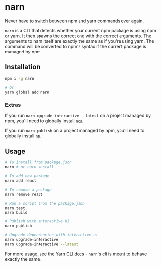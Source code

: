 # narn

Never have to switch between npm and yarn commands ever again.

`narn` is a CLI that detects whether your current npm package is using npm or yarn. It then spawns the correct one with the correct arguments. The arguments to narn itself are exactly the same as if you're using yarn. The command will be converted to npm's syntax if the current package is managed by npm.

## Installation

```sh
npm i -g narn

# Or
yarn global add narn
```

### Extras

If you run `narn upgrade-interactive --latest` on a project managed by npm, you'll need to globally install [`ncu`](https://github.com/tjunnone/npm-check-updates).

If you run `narn publish` on a project managed by npm, you'll need to globally install [`np`](https://github.com/sindresorhus/np).

## Usage

```sh
# To install from package.json
narn # or narn install

# To add new package
narn add react

# To remove a package
narn remove react

# Run a script from the package.json
narn test
narn build

# Publish with interactive UI
narn publish

# Upgrade dependencies with interactive ui
narn upgrade-interactive
narn upgrade-interactive --latest
```

For more usage, see the [Yarn CLI docs](https://yarnpkg.com/lang/en/docs/cli/) - `narn`'s cli is meant to behave exactly the same.
